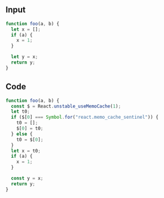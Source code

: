 
## Input

```javascript
function foo(a, b) {
  let x = [];
  if (a) {
    x = 1;
  }

  let y = x;
  return y;
}

```

## Code

```javascript
function foo(a, b) {
  const $ = React.unstable_useMemoCache(1);
  let t0;
  if ($[0] === Symbol.for("react.memo_cache_sentinel")) {
    t0 = [];
    $[0] = t0;
  } else {
    t0 = $[0];
  }
  let x = t0;
  if (a) {
    x = 1;
  }

  const y = x;
  return y;
}

```
      